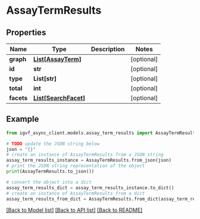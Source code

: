 # AssayTermResults


## Properties

Name | Type | Description | Notes
------------ | ------------- | ------------- | -------------
**graph** | [**List[AssayTerm]**](AssayTerm.md) |  | [optional] 
**id** | **str** |  | [optional] 
**type** | **List[str]** |  | [optional] 
**total** | **int** |  | [optional] 
**facets** | [**List[SearchFacet]**](SearchFacet.md) |  | [optional] 

## Example

```python
from igvf_async_client.models.assay_term_results import AssayTermResults

# TODO update the JSON string below
json = "{}"
# create an instance of AssayTermResults from a JSON string
assay_term_results_instance = AssayTermResults.from_json(json)
# print the JSON string representation of the object
print(AssayTermResults.to_json())

# convert the object into a dict
assay_term_results_dict = assay_term_results_instance.to_dict()
# create an instance of AssayTermResults from a dict
assay_term_results_from_dict = AssayTermResults.from_dict(assay_term_results_dict)
```
[[Back to Model list]](../README.md#documentation-for-models) [[Back to API list]](../README.md#documentation-for-api-endpoints) [[Back to README]](../README.md)


